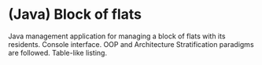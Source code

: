 # (Java) Block of flats
Java management application for managing a block of flats with its residents. Console interface. OOP and Architecture Stratification paradigms are followed. Table-like listing.
